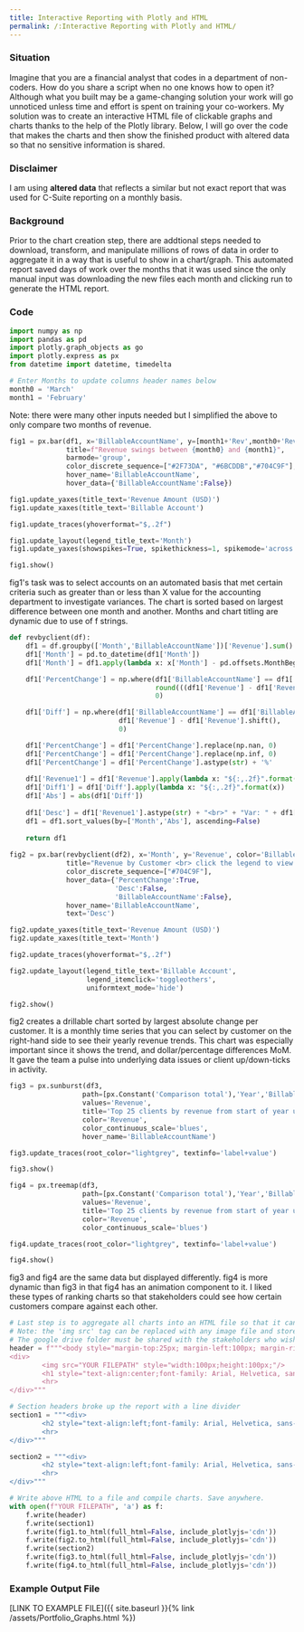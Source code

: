 ```yaml
---
title: Interactive Reporting with Plotly and HTML
permalink: /:Interactive Reporting with Plotly and HTML/
---
```


### **Situation**
Imagine that you are a financial analyst that codes in a department of non-coders. How do you share a script when no one knows how to open it? Although what you built may be a game-changing solution your work will go unnoticed unless time and effort is spent on training your co-workers. My solution was to create an interactive HTML file of clickable graphs and charts thanks to the help of the Plotly library. Below, I will go over the code that makes the charts and then show the finished product with altered data so that no sensitive information is shared.

### **Disclaimer**
I am using **altered data** that reflects a similar but not exact report that was used for C-Suite reporting on a monthly basis.

### **Background**
Prior to the chart creation step, there are addtional steps needed to download, transform, and manipulate millions of rows of data in order to aggregate it in a way that is useful to show in a chart/graph. This automated report saved days of work over the months that it was used since the only manual input was downloading the new files each month and clicking run to generate the HTML report.

### **Code**
```python
import numpy as np
import pandas as pd
import plotly.graph_objects as go
import plotly.express as px
from datetime import datetime, timedelta

# Enter Months to update columns header names below
month0 = 'March'
month1 = 'February'
```
Note: there were many other inputs needed but I simplified the above to only compare two months of revenue.

```python
fig1 = px.bar(df1, x='BillableAccountName', y=[month1+'Rev',month0+'Rev'],
              title=f"Revenue swings between {month0} and {month1}",
              barmode='group',
              color_discrete_sequence=["#2F73DA", "#6BCDDB","#704C9F"],
              hover_name='BillableAccountName',
              hover_data={'BillableAccountName':False})

fig1.update_yaxes(title_text='Revenue Amount (USD)')
fig1.update_xaxes(title_text='Billable Account')

fig1.update_traces(yhoverformat="$,.2f")

fig1.update_layout(legend_title_text='Month')
fig1.update_yaxes(showspikes=True, spikethickness=1, spikemode='across')

fig1.show()
```
fig1's task was to select accounts on an automated basis that met certain criteria such as greater than or less than X value for the accounting department to investigate variances. The chart is sorted based on largest difference between one month and another. Months and chart titling are dynamic due to use of f strings.

```python
def revbyclient(df):
    df1 = df.groupby(['Month','BillableAccountName'])['Revenue'].sum().reset_index().sort_values(by=['BillableAccountName','Month'], ascending=[True,True])
    df1['Month'] = pd.to_datetime(df1['Month'])
    df1['Month'] = df1.apply(lambda x: x['Month'] - pd.offsets.MonthBegin(1), axis=1)

    df1['PercentChange'] = np.where(df1['BillableAccountName'] == df1['BillableAccountName'].shift(),
                                    round(((df1['Revenue'] - df1['Revenue'].shift()) / df1['Revenue'].shift()*100),2),
                                    0)

    df1['Diff'] = np.where(df1['BillableAccountName'] == df1['BillableAccountName'].shift(),
                           df1['Revenue'] - df1['Revenue'].shift(),
                           0)

    df1['PercentChange'] = df1['PercentChange'].replace(np.nan, 0)
    df1['PercentChange'] = df1['PercentChange'].replace(np.inf, 0)
    df1['PercentChange'] = df1['PercentChange'].astype(str) + '%'
    
    df1['Revenue1'] = df1['Revenue'].apply(lambda x: "${:,.2f}".format(x))
    df1['Diff1'] = df1['Diff'].apply(lambda x: "${:,.2f}".format(x))
    df1['Abs'] = abs(df1['Diff'])
    
    df1['Desc'] = df1['Revenue1'].astype(str) + "<br>" + "Var: " + df1['Diff1'].astype(str) + "<br>" + df1['PercentChange'].astype(str)
    df1 = df1.sort_values(by=['Month','Abs'], ascending=False)
    
    return df1
    
fig2 = px.bar(revbyclient(df2), x='Month', y='Revenue', color='BillableAccountName',
              title="Revenue by Customer <br> click the legend to view the chart by account<br> sorted by absolute change",
              color_discrete_sequence=["#704C9F"],
              hover_data={'PercentChange':True,
                          'Desc':False,
                          'BillableAccountName':False},
              hover_name='BillableAccountName',
              text='Desc')

fig2.update_yaxes(title_text='Revenue Amount (USD)')
fig2.update_xaxes(title_text='Month')

fig2.update_traces(yhoverformat="$,.2f")

fig2.update_layout(legend_title_text='Billable Account',
                   legend_itemclick='toggleothers',
                   uniformtext_mode='hide')

fig2.show()
```
fig2 creates a drillable chart sorted by largest absolute change per customer. It is a monthly time series that you can select by customer on the right-hand side to see their yearly revenue trends. This chart was especially important since it shows the trend, and dollar/percentage differences MoM. It gave the team a pulse into underlying data issues or client up/down-ticks in activity.

```python
fig3 = px.sunburst(df3,
                  path=[px.Constant('Comparison total'),'Year','BillableAccountName'],
                  values='Revenue',
                  title='Top 25 clients by revenue from start of year until current month for each year listed',
                  color='Revenue',
                  color_continuous_scale='blues',
                  hover_name='BillableAccountName')

fig3.update_traces(root_color="lightgrey", textinfo='label+value')

fig3.show()

fig4 = px.treemap(df3,
                  path=[px.Constant('Comparison total'),'Year','BillableAccountName'],
                  values='Revenue',
                  title='Top 25 clients by revenue from start of year until current month for each year listed',
                  color='Revenue',
                  color_continuous_scale='blues')

fig4.update_traces(root_color="lightgrey", textinfo='label+value')

fig4.show()
```
fig3 and fig4 are the same data but displayed differently. fig4 is more dynamic than fig3 in that fig4 has an animation component to it. I liked these types of ranking charts so that stakeholders could see how certain customers compare against each other.

```python
# Last step is to aggregate all charts into an HTML file so that it can be shared
# Note: the 'img src' tag can be replaced with any image file and stored in a google drive folder shared with those who will access the report
# The google drive folder must be shared with the stakeholders who wish to see the image - usually I would place a company logo so that the header looked formal
header = f"""<body style="margin-top:25px; margin-left:100px; margin-right:100px"></body>
<div>
        <img src="YOUR FILEPATH" style="width:100px;height:100px;"/>
        <h1 style="text-align:center;font-family: Arial, Helvetica, sans-serif;">{str.upper(month0)} CLOSE REVIEW</h1>
        <hr>
</div>"""

# Section headers broke up the report with a line divider
section1 = """<div>
        <h2 style="text-align:left;font-family: Arial, Helvetica, sans-serif;">Revenue Review</h2>
        <hr>
</div>"""

section2 = """<div>
        <h2 style="text-align:left;font-family: Arial, Helvetica, sans-serif;">Customer Ranking</h2>
        <hr>
</div>"""

# Write above HTML to a file and compile charts. Save anywhere.
with open(f"YOUR FILEPATH", 'a') as f:
    f.write(header)
    f.write(section1)
    f.write(fig1.to_html(full_html=False, include_plotlyjs='cdn'))
    f.write(fig2.to_html(full_html=False, include_plotlyjs='cdn'))
    f.write(section2)
    f.write(fig3.to_html(full_html=False, include_plotlyjs='cdn'))
    f.write(fig4.to_html(full_html=False, include_plotlyjs='cdn'))
```

### **Example Output File**
[LINK TO EXAMPLE FILE]({{ site.baseurl }}{% link /assets/Portfolio_Graphs.html %})
